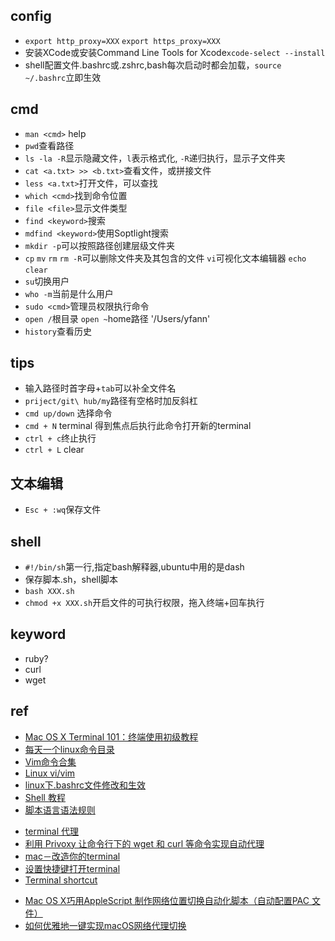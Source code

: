 
## config
+ `export http_proxy=XXX` `export https_proxy=XXX`
+ 安装XCode或安装Command Line Tools for Xcode`xcode-select --install`
+ shell配置文件.bashrc或.zshrc,bash每次启动时都会加载，`source ~/.bashrc`立即生效

## cmd

+ `man <cmd>` help
+ `pwd`查看路径
+ `ls -la -R`显示隐藏文件，`l`表示格式化, `-R`递归执行，显示子文件夹
+ `cat <a.txt> >> <b.txt>`查看文件，或拼接文件
+ `less <a.txt>`打开文件，可以查找
+ `which <cmd>`找到命令位置
+ `file <file>`显示文件类型
+ `find <keyword>`搜索
+ `mdfind <keyword>`使用Soptlight搜索
+ `mkdir -p`可以按照路径创建层级文件夹
+ `cp` `mv` `rm` `rm -R`可以删除文件夹及其包含的文件 `vi`可视化文本编辑器 `echo` `clear`
+ `su`切换用户
+ `who -m`当前是什么用户
+ `sudo <cmd>`管理员权限执行命令
+ `open /`根目录  `open ~`home路径 '/Users/yfann'
+ `history`查看历史

## tips

+ 输入路径时首字母+`tab`可以补全文件名
+ `priject/git\ hub/my`路径有空格时加反斜杠
+ `cmd up/down` 选择命令
+ `cmd + N` terminal 得到焦点后执行此命令打开新的terminal
+ `ctrl + c`终止执行
+ `ctrl + L` clear

## 文本编辑

+ `Esc + :wq`保存文件

## shell
+ `#!/bin/sh`第一行,指定bash解释器,ubuntu中用的是dash
+ 保存脚本.sh，shell脚本
+ `bash XXX.sh`
+ `chmod +x XXX.sh`开启文件的可执行权限，拖入终端+回车执行


## keyword
+ ruby?
+ curl
+ wget

## ref
<!-- bash  -->
+ [Mac OS X Terminal 101：终端使用初级教程](https://www.renfei.org/blog/mac-os-x-terminal-101.html)
+ [每天一个linux命令目录](https://www.cnblogs.com/peida/archive/2012/12/05/2803591.html)
+ [Vim命令合集](https://www.jianshu.com/p/117253829581)
+ [Linux vi/vim](http://www.runoob.com/linux/linux-vim.html)
+ [linux下.bashrc文件修改和生效](https://blog.csdn.net/eleanoryss/article/details/70207767)
+ [Shell 教程](http://www.runoob.com/linux/linux-shell.html)
+ [脚本语言语法规则](https://blog.csdn.net/oqqhutu12345678/article/details/71319006)
<!-- terminal 配置 -->
+ [terminal 代理](https://blog.csdn.net/u011537073/article/details/71125571)
+ [利用 Privoxy 让命令行下的 wget 和 curl 等命令实现自动代理](https://fengqi.me/unix/328.html)
+ [mac－改造你的terminal](https://www.jianshu.com/p/bb1c97269b11)
+ [设置快捷键打开terminal](https://jingyan.baidu.com/article/20b68a88832140796cec623d.html)
+ [Terminal shortcut](https://support.apple.com/zh-cn/guide/terminal/trmlshtcts/mac)
<!-- 实例 -->
+ [Mac OS X巧用AppleScript 制作网络位置切换自动化脚本（自动配置PAC 文件）](https://devework.com/automatic-proxy-configuration-pac-applescript.html)
+ [如何优雅地一键实现macOS网络代理切换](https://zhuanlan.zhihu.com/p/23910924)